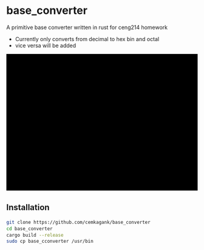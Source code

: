 # base_converter

A primitive base converter written in rust for ceng214 homework
- Currently only converts from decimal to hex bin and octal
- vice versa will be added


![demo](demo.gif)

## Installation
```bash
git clone https://github.com/cemkagank/base_converter
cd base_converter
cargo build --release
sudo cp base_cconverter /usr/bin
```
